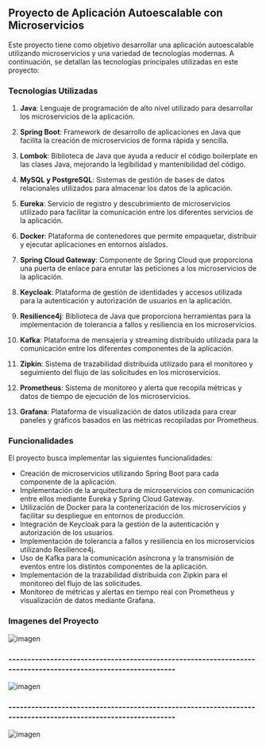 ## Proyecto de Aplicación Autoescalable con Microservicios

Este proyecto tiene como objetivo desarrollar una aplicación autoescalable utilizando microservicios y una variedad de tecnologías modernas. A continuación, se detallan las tecnologías principales utilizadas en este proyecto:

### Tecnologías Utilizadas

1. **Java**: Lenguaje de programación de alto nivel utilizado para desarrollar los microservicios de la aplicación.
   
2. **Spring Boot**: Framework de desarrollo de aplicaciones en Java que facilita la creación de microservicios de forma rápida y sencilla.

3. **Lombok**: Biblioteca de Java que ayuda a reducir el código boilerplate en las clases Java, mejorando la legibilidad y mantenibilidad del código.

4. **MySQL y PostgreSQL**: Sistemas de gestión de bases de datos relacionales utilizados para almacenar los datos de la aplicación.

5. **Eureka**: Servicio de registro y descubrimiento de microservicios utilizado para facilitar la comunicación entre los diferentes servicios de la aplicación.

6. **Docker**: Plataforma de contenedores que permite empaquetar, distribuir y ejecutar aplicaciones en entornos aislados.

7. **Spring Cloud Gateway**: Componente de Spring Cloud que proporciona una puerta de enlace para enrutar las peticiones a los microservicios de la aplicación.

8. **Keycloak**: Plataforma de gestión de identidades y accesos utilizada para la autenticación y autorización de usuarios en la aplicación.

9. **Resilience4j**: Biblioteca de Java que proporciona herramientas para la implementación de tolerancia a fallos y resiliencia en los microservicios.

10. **Kafka**: Plataforma de mensajería y streaming distribuido utilizada para la comunicación entre los diferentes componentes de la aplicación.

11. **Zipkin**: Sistema de trazabilidad distribuida utilizado para el monitoreo y seguimiento del flujo de las solicitudes en los microservicios.

12. **Prometheus**: Sistema de monitoreo y alerta que recopila métricas y datos de tiempo de ejecución de los microservicios.

13. **Grafana**: Plataforma de visualización de datos utilizada para crear paneles y gráficos basados en las métricas recopiladas por Prometheus.

### Funcionalidades

El proyecto busca implementar las siguientes funcionalidades:

- Creación de microservicios utilizando Spring Boot para cada componente de la aplicación.
- Implementación de la arquitectura de microservicios con comunicación entre ellos mediante Eureka y Spring Cloud Gateway.
- Utilización de Docker para la contenerización de los microservicios y facilitar su despliegue en entornos de producción.
- Integración de Keycloak para la gestión de la autenticación y autorización de los usuarios.
- Implementación de tolerancia a fallos y resiliencia en los microservicios utilizando Resilience4j.
- Uso de Kafka para la comunicación asíncrona y la transmisión de eventos entre los distintos componentes de la aplicación.
- Implementación de la trazabilidad distribuida con Zipkin para el monitoreo del flujo de las solicitudes.
- Monitoreo de métricas y alertas en tiempo real con Prometheus y visualización de datos mediante Grafana.

### Imagenes del Proyecto

![imagen](https://github.com/Agslz/springboot-microservices/assets/83142033/c3095387-b381-41cd-86c6-f2aee120a0bd)

### -------------------------------------------------------------------------------------------------------------

![imagen](https://github.com/Agslz/springboot-microservices/assets/83142033/b237c094-aa37-44ad-8fd3-c6706a4336a3)

### -------------------------------------------------------------------------------------------------------------

![imagen](https://github.com/Agslz/springboot-microservices/assets/83142033/818b789d-c2c1-4e16-afc8-fbe4d3cafa79)





